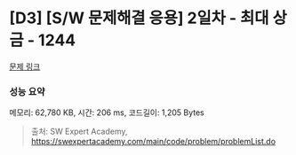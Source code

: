 # [D3] [S/W 문제해결 응용] 2일차 - 최대 상금 - 1244 

[문제 링크](https://swexpertacademy.com/main/code/problem/problemDetail.do?contestProbId=AV15Khn6AN0CFAYD) 

### 성능 요약

메모리: 62,780 KB, 시간: 206 ms, 코드길이: 1,205 Bytes



> 출처: SW Expert Academy, https://swexpertacademy.com/main/code/problem/problemList.do